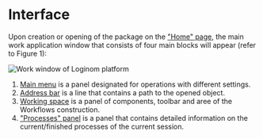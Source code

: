 # Interface

Upon creation or opening of the package on the ["Home" page](./home-page.md), the main work application window that consists of four main blocks will appear (refer to  Figure 1):

![Work window of Loginom platform](./interface-blocks.png)

1. [Main menu](./main-menu.md) is a panel designated for operations with different settings.
2. [Address bar](./addres-bar.md) is a line that contains a path to the opened object.
3. [Working space](./workspace.md) is a panel of components, toolbar and aree of the Workflows construction.
4. ["Processes" panel](./processes-panel.md) is a panel that contains detailed information on the current/finished processes of the current session.